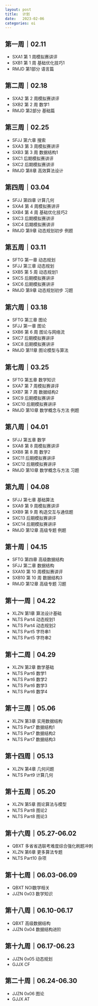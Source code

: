 ```yaml
---
layout: post
title:  计划
date:   2023-02-06
categories: oi
---
```


## 第一周｜02.11

*   SXA1 第 1 周模拟赛讲评
*   SXB1 第 1 周 基础优化技巧1
*   RMJD 第1部分 语言篇

## 第二周｜02.18

*   SXA2 第 2 周模拟赛讲评
*   SXB2 第 2 周 数学1
*   RMJD 第2部分 基础篇

## 第三周｜02.25

*   SFJJ 第六章 搜索
*   SXA3 第 3 周模拟赛讲评
*   SXB3 第 3 周 数据结构1
*   SXC1 后期模拟赛讲评
*   SXC2 后期模拟赛讲评
*   RMJD 第8章 高效算法设计

## 第四周｜03.04

*   SFJJ 第四章 计算几何
*   SXA4 第 4 周模拟赛讲评
*   SXB4 第 4 周 基础优化技巧2
*   SXC3 后期模拟赛讲评
*   SXC4 后期模拟赛讲评
*   RMJD 第9章 动态规划初步 例题

## 第五周｜03.11

*   SFTG 第一章 动态规划
*   SFJJ 第三章 动态规划
*   SXB5 第 5 周 动态规划1
*   SXC5 后期模拟赛讲评
*   SXC6 后期模拟赛讲评
*   RMJD 第9章 动态规划初步 习题

## 第六周｜03.18

*   SFTG 第三章 图论
*   SFJJ 第一章 图论
*   SXB6 第 6 周 图论与网络流
*   SXC7 后期模拟赛讲评
*   SXC8 后期模拟赛讲评
*   RMJD 第11章 图论模型与算法

## 第七周｜03.25

*   SFTG 第五章 数学知识
*   SXA7 第 7 周模拟赛讲评
*   SXB7 第 7 周 数据结构2
*   SXC9 后期模拟赛讲评
*   SXC10 后期模拟赛讲评
*   RMJD 第10章 数学概念与方法 例题

## 第八周｜04.01

*   SFJJ 第五章 数学
*   SXA8 第 8 周模拟赛讲评
*   SXB8 第 8 周 数学2
*   SXC11 后期模拟赛讲评
*   SXC12 后期模拟赛讲评
*   RMJD 第10章 数学概念与方法 习题

## 第九周｜04.08

*   SFJJ 第七章 基础算法
*   SXA9 第 9 周模拟赛讲评
*   SXB9 第 9 周 构造交互与通信题
*   SXC13 后期模拟赛讲评
*   SXC14 后期模拟赛讲评
*   RMJD 第12章 高级专题 例题

## 第十周｜04.15

*   SFTG 第四章 高级数据结构
*   SFJJ 第二章 数据结构
*   SXA10 第 10 周模拟赛讲评
*   SXB10 第 10 周 数据结构3
*   RMJD 第12章 高级专题 习题

## 第十一周｜04.22

*   XLZN 第1章 算法设计基础
*   NLTS Part4 动态规划1
*   NLTS Part4 动态规划2
*   NLTS Part5 字符串1
*   NLTS Part5 字符串2

## 第十二周｜04.29

*   XLZN 第2章 数学基础
*   NLTS Part6 数学1
*   NLTS Part6 数学2
*   NLTS Part6 数学3
*   NLTS Part6 数学4

## 第十三周｜05.06

*   XLZN 第3章 实用数据结构
*   NLTS Part7 数据结构1
*   NLTS Part7 数据结构2
*   NLTS Part7 数据结构3

## 第十四周｜05.13

*   XLZN 第4章 几何问题
*   NLTS Part9 计算几何

## 第十五周｜05.20

*   XLZN 第5章 图论算法与模型
*   NLTS Part8 图论2
*   NLTS Part8 图论3

## 第十六周｜05.27-06.02

*   QBXT 多省省选联考难度综合强化刷题冲刺
*   XLZN 第6章 更多算法专题
*   NLTS Part10 杂项

## 第十七周｜06.03-06.09

*   QBXT NOI数学相关
*   JJZN 0x03 数学知识

## 第十八周｜06.10-06.17

*   QBXT 高级数据结构
*   JJZN 0x04 数据结构进阶

## 第十九周｜06.17-06.23

*   JJZN 0x05 动态规划
*   GJJX CF

## 第二十周｜06.24-06.30

*   JJZN 0x06 图论
*   GJJX AT